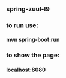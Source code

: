 ### spring-zuul-l9

### to run use:  
#### mvn spring-boot:run

### to show the page:  
#### localhost:8080
